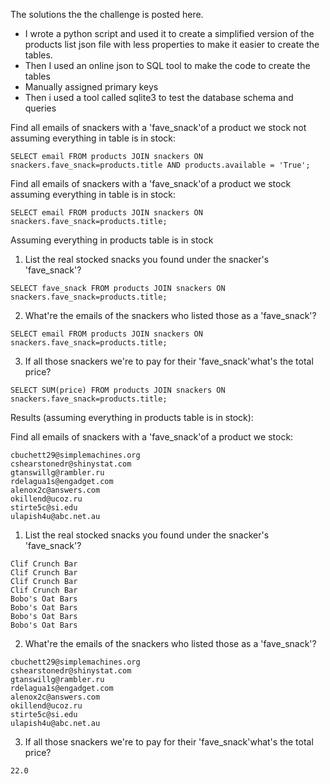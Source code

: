 The solutions the the challenge is posted here. 

- I wrote a python script and used it to create a simplified version of the products list json file with less properties to make it easier to create the tables. 
- Then I used an online json to SQL tool to make the code to create the tables 
- Manually assigned primary keys
- Then i used a tool called sqlite3 to test the database schema and queries

Find all emails of snackers with a 'fave_snack'of a product we stock not assuming everything in table is in stock:
```
SELECT email FROM products JOIN snackers ON snackers.fave_snack=products.title AND products.available = 'True';
```

Find all emails of snackers with a 'fave_snack'of a product we stock assuming everything in table is in stock:
```
SELECT email FROM products JOIN snackers ON snackers.fave_snack=products.title;
```

Assuming everything in products table is in stock
1) List the real stocked snacks you found under the snacker's 'fave_snack'?
```
SELECT fave_snack FROM products JOIN snackers ON snackers.fave_snack=products.title;
```

2) What're the emails of the snackers who listed those as a 'fave_snack'?
```
SELECT email FROM products JOIN snackers ON snackers.fave_snack=products.title;
```

3) If all those snackers we're to pay for their 'fave_snack'what's the total price?
```
SELECT SUM(price) FROM products JOIN snackers ON snackers.fave_snack=products.title;
```

Results (assuming everything in products table is in stock):

Find all emails of snackers with a 'fave_snack'of a product we stock:
```
cbuchett29@simplemachines.org
cshearstonedr@shinystat.com
gtanswillg@rambler.ru
rdelagua1s@engadget.com
alenox2c@answers.com
okillend@ucoz.ru
stirte5c@si.edu
ulapish4u@abc.net.au
```

1) List the real stocked snacks you found under the snacker's 'fave_snack'?
```
Clif Crunch Bar
Clif Crunch Bar
Clif Crunch Bar
Clif Crunch Bar
Bobo's Oat Bars
Bobo's Oat Bars
Bobo's Oat Bars
Bobo's Oat Bars
```

2) What're the emails of the snackers who listed those as a 'fave_snack'?
```
cbuchett29@simplemachines.org
cshearstonedr@shinystat.com
gtanswillg@rambler.ru
rdelagua1s@engadget.com
alenox2c@answers.com
okillend@ucoz.ru
stirte5c@si.edu
ulapish4u@abc.net.au
```

3) If all those snackers we're to pay for their 'fave_snack'what's the total price?
```
22.0
```


